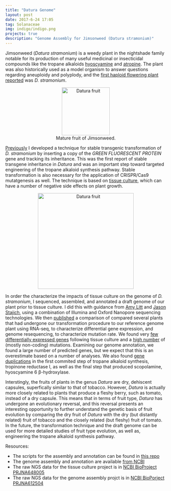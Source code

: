 ```yaml
---
title: "Datura Genome"
layout: post
date: 2017-6-24 17:05
tag: Solanaceae
img: indigo/indigo.png
projects: true
description: "Genome Assembly for Jimsonweed (Datura stramonium)"
---
```


Jimsonweed (_Datura stramonium_) is a weedy plant in the nightshade family notable for its production of many useful medicinal or insecticidal compounds like the tropane alkaloids [hyoscyamine](https://en.wikipedia.org/wiki/Hyoscyamine) and [atropine](https://en.wikipedia.org/wiki/Atropine). The plant was also historically used as a model organism to answer questions regarding aneuploidy and polyplody, and the [first haploid flowering plant reported](http://www.doi.org/10.1126/science.55.1433.646) was _D. stramonium_.

<center>
<figure>
    <img src="../assets/images/Dstr.png" alt="Datura fruit" width="150"/>
    <figcaption>Mature fruit of Jimsonweed.</figcaption>
</figure>
</center>

[Previously](https://dx.doi.org/10.1002%2Faps3.1220) I developed a technique for stable transgenic transformation of _D. stramonium_ by inserting a copy of the _GREEN FLUORESCENT PROTEIN_ gene and tracking its inheritance. This was the first report of stable transgene inheritance in _Datura_ and was an important step toward targeted engineering of the tropane alkaloid synthesis pathway. Stable transformation is also necessary for the application of CRISPR/Cas9 mutatgenesis as well. The technique is based on [tissue culture](https://en.wikipedia.org/wiki/Plant_tissue_culture), which can have a number of negative side effects on plant growth.

<center>
<figure>
    <img src="../assets/images/DstrGFP.png" alt="Datura fruit" width="300"/>
</figure>
</center>

In order the characterize the impacts of tissue culture on the genome of _D. stramonium_, I sequenced, assembled, and annotated a draft genome of our plant prior to tissue culture. I did this with guidance from [Amy Litt](https://profiles.ucr.edu/app/home/profile/amylitt) and [Jason Stajich](http://lab.stajich.org/home/welcome/), using a combination of Illumina and Oxford Nanopore sequencing technologies. We then [published](https://doi.org/10.1186/s12864-021-07489-2) a comparison of compared several plants that had undergone our transformation procedure to our reference genome plant using RNA-seq, to characterize differential gene expression, and genome resequencing, to characterize mutation rate. We found very [few differentially expressed genes](https://github.com/rajewski/Datura-Genome/blob/master/Manuscript/SupplmentalData_DEGs.csv) following tissue culture and a [high number](https://github.com/rajewski/Datura-Genome/blob/master/Manuscript/Mutation_Summary.png) of (mostly non-coding) mutations. Examining our genome annotation, we found a large number of predicted genes, but we expect that this is an overestimate based on a number of analyses. We also found [gene duplications](https://github.com/rajewski/Datura-Genome/blob/master/Manuscript/Trees.png) in the first commited step of tropane alkaloid synthesis, tropinone reductase I, as well as the final step that produced scopolamine, hyoscyamine 6 &beta;-hydroxylase.

Interstingly, the fruits of plants in the genus _Datura_ are dry, dehiscent capsules, superfically similar to that of tobacco. However, _Datura_ is actually more closely related to plants that produce a fleshy berry, such as tomato, instead of a dry capsule. This means that in terms of fruit type, _Datura_ has undergone an evolutionary reversal, and this reversal presents an interesting opportunity to further understand the genetic basis of fruit evolution by comparing the dry fruit of _Datura_ with the dry (but distantly related) fruit of tobacco and the closely related (but fleshy) fruit of tomato. In the future, the transformation technique and the draft genome can be used for more detailed studies of fruit type evolution, as well as, engineering the tropane alkaloid synthesis pathway.

Resources:

-   The scripts for the assembly and annotation can be found in [this repo](https://github.com/rajewski/Datura-Genome)
-   The genome assembly and annotation are available [from NCBI](https://www.ncbi.nlm.nih.gov/datasets/genome/GCA_018107945.1/)
-   The raw NGS data for the tissue culture project is in [NCBI BioProject PRJNA648005](https://www.ncbi.nlm.nih.gov/bioproject/PRJNA648005/)
-   The raw NGS data for the genome assembly projct is in [NCBI BioPorject PRJNA612504](https://www.ncbi.nlm.nih.gov/bioproject/PRJNA612504/)
